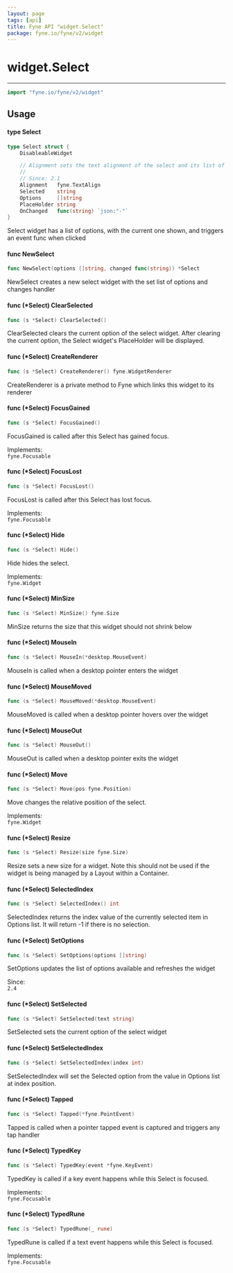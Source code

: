 ```yaml
---
layout: page
tags: [api]
title: Fyne API "widget.Select"
package: fyne.io/fyne/v2/widget
---
```


# widget.Select
---
```go
import "fyne.io/fyne/v2/widget"
```

## Usage

#### type Select

```go
type Select struct {
	DisableableWidget

	// Alignment sets the text alignment of the select and its list of options.
	//
	// Since: 2.1
	Alignment   fyne.TextAlign
	Selected    string
	Options     []string
	PlaceHolder string
	OnChanged   func(string) `json:"-"`
}
```

Select widget has a list of options, with the current one shown, and triggers an event func when clicked

#### func  NewSelect

```go
func NewSelect(options []string, changed func(string)) *Select
```
NewSelect creates a new select widget with the set list of options and changes handler

#### func (*Select) ClearSelected

```go
func (s *Select) ClearSelected()
```
ClearSelected clears the current option of the select widget. After clearing the current option, the Select widget's PlaceHolder will be displayed.

#### func (*Select) CreateRenderer

```go
func (s *Select) CreateRenderer() fyne.WidgetRenderer
```
CreateRenderer is a private method to Fyne which links this widget to its renderer

#### func (*Select) FocusGained

```go
func (s *Select) FocusGained()
```
FocusGained is called after this Select has gained focus.


<div class="implements">Implements: <code>
fyne.Focusable</code></div>

#### func (*Select) FocusLost

```go
func (s *Select) FocusLost()
```
FocusLost is called after this Select has lost focus.


<div class="implements">Implements: <code>
fyne.Focusable</code></div>

#### func (*Select) Hide

```go
func (s *Select) Hide()
```
Hide hides the select.


<div class="implements">Implements: <code>
fyne.Widget</code></div>

#### func (*Select) MinSize

```go
func (s *Select) MinSize() fyne.Size
```
MinSize returns the size that this widget should not shrink below

#### func (*Select) MouseIn

```go
func (s *Select) MouseIn(*desktop.MouseEvent)
```
MouseIn is called when a desktop pointer enters the widget

#### func (*Select) MouseMoved

```go
func (s *Select) MouseMoved(*desktop.MouseEvent)
```
MouseMoved is called when a desktop pointer hovers over the widget

#### func (*Select) MouseOut

```go
func (s *Select) MouseOut()
```
MouseOut is called when a desktop pointer exits the widget

#### func (*Select) Move

```go
func (s *Select) Move(pos fyne.Position)
```
Move changes the relative position of the select.


<div class="implements">Implements: <code>
fyne.Widget</code></div>

#### func (*Select) Resize

```go
func (s *Select) Resize(size fyne.Size)
```
Resize sets a new size for a widget. Note this should not be used if the widget is being managed by a Layout within a Container.

#### func (*Select) SelectedIndex

```go
func (s *Select) SelectedIndex() int
```
SelectedIndex returns the index value of the currently selected item in Options list. It will return -1 if there is no selection.

#### func (*Select) SetOptions

```go
func (s *Select) SetOptions(options []string)
```
SetOptions updates the list of options available and refreshes the widget


<div class="since">Since: <code>
2.4</code></div>

#### func (*Select) SetSelected

```go
func (s *Select) SetSelected(text string)
```
SetSelected sets the current option of the select widget

#### func (*Select) SetSelectedIndex

```go
func (s *Select) SetSelectedIndex(index int)
```
SetSelectedIndex will set the Selected option from the value in Options list at index position.

#### func (*Select) Tapped

```go
func (s *Select) Tapped(*fyne.PointEvent)
```
Tapped is called when a pointer tapped event is captured and triggers any tap handler

#### func (*Select) TypedKey

```go
func (s *Select) TypedKey(event *fyne.KeyEvent)
```
TypedKey is called if a key event happens while this Select is focused.


<div class="implements">Implements: <code>
fyne.Focusable</code></div>

#### func (*Select) TypedRune

```go
func (s *Select) TypedRune(_ rune)
```
TypedRune is called if a text event happens while this Select is focused.


<div class="implements">Implements: <code>
fyne.Focusable</code></div>
